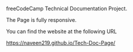 freeCodeCamp Technical Documentation Project.

The Page is fully responsive.

You can find the website at the following URL

https://naveen219.github.io/Tech-Doc-Page/
